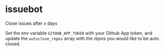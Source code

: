 issuebot
========

Close issues after x days

Set the env variable `GITHUB_APP_TOKEN` with your Github App token, and update
the `autoclose_repos` array with the repos you would like to be auto closed.